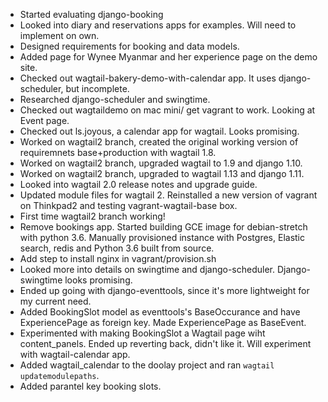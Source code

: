 - Started evaluating django-booking
- Looked into diary and reservations apps for examples. Will need to implement on own.
- Designed requirements for booking and data models.
- Added page for Wynee Myanmar and her experience page on the demo site.
- Checked out wagtail-bakery-demo-with-calendar app. It uses django-scheduler, but incomplete.
- Researched django-scheduler and swingtime.
- Checked out wagtaildemo on mac mini/ get vagrant to work. Looking at Event page.    
- Checked out ls.joyous, a calendar app for wagtail. Looks promising.
- Worked on wagtail2 branch, created the original working version of requiremnets base+production with wagtail 1.8.
- Worked on wagtail2 branch, upgraded wagtail to 1.9 and django 1.10.
- Worked on wagtail2 branch, upgraded to wagtail 1.13 and django 1.11.
- Looked into wagtail 2.0 release notes and upgrade guide.
- Updated module files for wagtail 2. Reinstalled a new version of vagrant on Thinkpad2 and testing vagrant-wagtail-base box.
- First time wagtail2 branch working!
- Remove bookings app. Started building GCE image for debian-stretch with python 3.6. Manually provisioned instance with Postgres, Elastic search, redis and Python 3.6 built from source.
- Add step to install nginx in vagrant/provision.sh
- Looked more into details on swingtime and django-scheduler. Django-swingtime looks promising.
- Ended up going with django-eventtools, since it's more lightweight for my current need.
- Added BookingSlot model as eventtools's BaseOccurance and have ExperiencePage as foreign key. Made ExperiencePage as BaseEvent.
- Experimented with making BookingSlot a Wagtail page wiht content_panels. Ended up reverting back, didn't like it. Will experiment with wagtail-calendar app.
- Added wagtail_calendar to the doolay project and ran ``wagtail updatemodulepaths``.
- Added parantel key booking slots.
